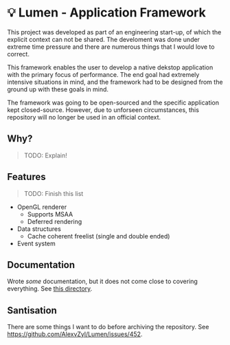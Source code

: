 # 💡 Lumen - Application Framework

This project was developed as part of an engineering start-up, of which the explicit context can not be shared.  The develoment was done under extreme time pressure and there are numerous things that I would love to correct.

This framework enables the user to develop a native dekstop application with the primary focus of performance.  The end goal had extremely intensive situations in mind, and the framework had to be designed from the ground up with these goals in mind.

The framework was going to be open-sourced and the specific application kept closed-source.  However, due to unforseen circumstances, this repository will no longer be used in an official context.

## Why?

> TODO: Explain!

## Features

> TODO: Finish this list

- OpenGL renderer
  - Supports MSAA
  - Deferred rendering
- Data structures
  - Cache coherent freelist (single and double ended)
- Event system

## Documentation

Wrote *some* documentation, but it does not come close to covering everything.  See [this directory](https://github.com/AlexvZyl/Lumen/tree/Main/ElecDev_Graphics_Application/Documentation).

## Santisation

There are some things I want to do before archiving the repository.  See https://github.com/AlexvZyl/Lumen/issues/452.
